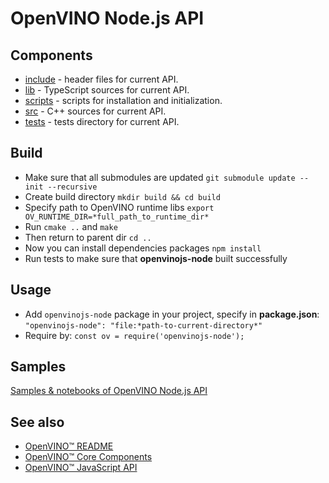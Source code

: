 # OpenVINO Node.js API

## Components

- [include](./include/) - header files for current API.
- [lib](./lib/) - TypeScript sources for current API.
- [scripts](./scripts/) - scripts for installation and initialization.
- [src](./src/) - C++ sources for current API.
- [tests](./tests/) - tests directory for current API.

## Build

- Make sure that all submodules are updated `git submodule update --init --recursive`
- Create build directory `mkdir build && cd build`
- Specify path to OpenVINO runtime libs `export OV_RUNTIME_DIR=*full_path_to_runtime_dir*`
- Run `cmake ..` and `make`
- Then return to parent dir `cd ..`
- Now you can install dependencies packages `npm install`
- Run tests to make sure that **openvinojs-node** built successfully

## Usage

- Add `openvinojs-node` package in your project, specify in **package.json**: `"openvinojs-node": "file:*path-to-current-directory*"`
- Require by: `const ov = require('openvinojs-node');`

## Samples

[Samples & notebooks of OpenVINO Node.js API](../../../../samples/js/node/README.md)

## See also

* [OpenVINO™ README](../../../../README.md)
* [OpenVINO™ Core Components](../../../README.md)
* [OpenVINO™ JavaScript API](../README.md)

